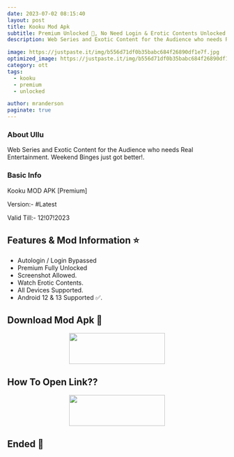 ```yaml
---
date: 2023-07-02 08:15:40
layout: post
title: Kooku Mod Apk
subtitle: Premium Unlocked 🔞, No Need Login & Erotic Contents Unlocked.
description: Web Series and Exotic Content for the Audience who needs Real Entertainment. Weekend Binges just got better!.

image: https://justpaste.it/img/b556d71df0b35babc684f26890df1e7f.jpg
optimized_image: https://justpaste.it/img/b556d71df0b35babc684f26890df1e7f.jpg
category: ott
tags:
  - kooku
  - premium
  - unlocked

author: mranderson
paginate: true
---
```


### About Ullu 
Web Series and Exotic Content for the Audience who needs Real Entertainment. Weekend Binges just got better!.

### Basic Info
Kooku MOD APK [Premium]

Version:- #Latest 

Valid Till:- 12!07!2023

<!--page-->

## Features & Mod Information ⭐

- Autologin / Login Bypassed
- Premium Fully Unlocked 
- Screenshot Allowed.
- Watch Erotic Contents.
- All Devices Supported.
- Android 12 & 13 Supported ✅.

## Download Mod Apk 📩

<p align="center"><a href="
https://9qr.de/puzpVc"><img src="https://img.shields.io/badge/Download-Now-black?&style=for-the-badge&logo=ullu" width="220" height="70.45"></a></p>


## How To Open Link??

<p align="center"><a href="https://t.me/HowToRedirect/5"><img src="https://img.shields.io/badge/HowToOpen-Link-black?&style=for-the-badge&logo=telegram" width="220" height="70.45"></a></p>

## Ended 👀
